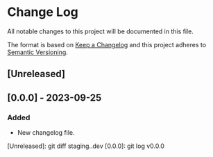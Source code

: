 # Change Log
All notable changes to this project will be documented in this file.

The format is based on [Keep a Changelog](http://keepachangelog.com/)
and this project adheres to [Semantic Versioning](http://semver.org/).

## [Unreleased]

## [0.0.0] - 2023-09-25

### Added

- New changelog file.

[Unreleased]: git diff staging..dev
[0.0.0]: git log v0.0.0
